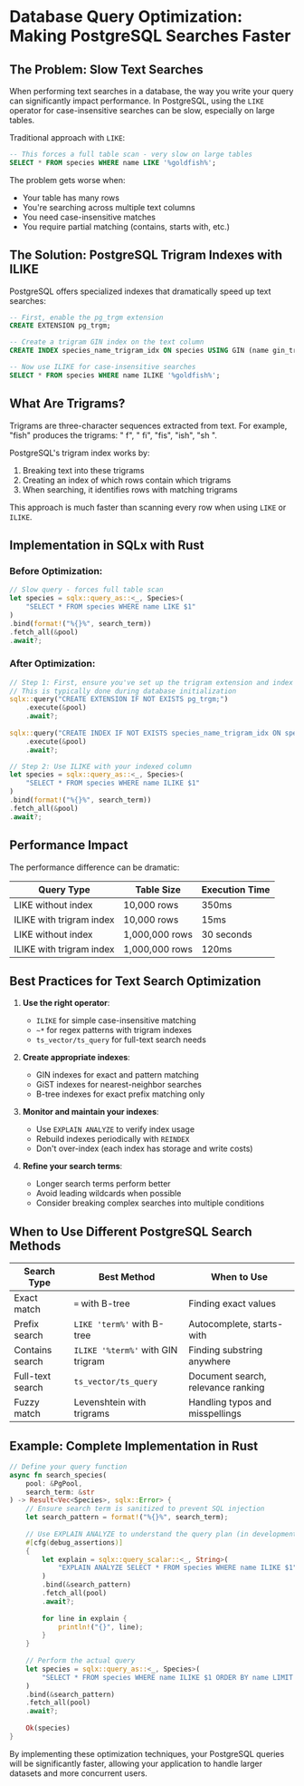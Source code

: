 # Database Query Optimization: Making PostgreSQL Searches Faster

## The Problem: Slow Text Searches

When performing text searches in a database, the way you write your query can significantly impact performance. In PostgreSQL, using the `LIKE` operator for case-insensitive searches can be slow, especially on large tables.

Traditional approach with `LIKE`:

```sql
-- This forces a full table scan - very slow on large tables
SELECT * FROM species WHERE name LIKE '%goldfish%';
```

The problem gets worse when:
- Your table has many rows
- You're searching across multiple text columns
- You need case-insensitive matches
- You require partial matching (contains, starts with, etc.)

## The Solution: PostgreSQL Trigram Indexes with ILIKE

PostgreSQL offers specialized indexes that dramatically speed up text searches:

```sql
-- First, enable the pg_trgm extension
CREATE EXTENSION pg_trgm;

-- Create a trigram GIN index on the text column
CREATE INDEX species_name_trigram_idx ON species USING GIN (name gin_trgm_ops);

-- Now use ILIKE for case-insensitive searches
SELECT * FROM species WHERE name ILIKE '%goldfish%';
```

## What Are Trigrams?

Trigrams are three-character sequences extracted from text. For example, "fish" produces the trigrams: "  f", " fi", "fis", "ish", "sh ".

PostgreSQL's trigram index works by:
1. Breaking text into these trigrams
2. Creating an index of which rows contain which trigrams
3. When searching, it identifies rows with matching trigrams

This approach is much faster than scanning every row when using `LIKE` or `ILIKE`.

## Implementation in SQLx with Rust

### Before Optimization:

```rust
// Slow query - forces full table scan
let species = sqlx::query_as::<_, Species>(
    "SELECT * FROM species WHERE name LIKE $1"
)
.bind(format!("%{}%", search_term))
.fetch_all(&pool)
.await?;
```

### After Optimization:

```rust
// Step 1: First, ensure you've set up the trigram extension and index
// This is typically done during database initialization
sqlx::query("CREATE EXTENSION IF NOT EXISTS pg_trgm;")
    .execute(&pool)
    .await?;
    
sqlx::query("CREATE INDEX IF NOT EXISTS species_name_trigram_idx ON species USING GIN (name gin_trgm_ops);")
    .execute(&pool)
    .await?;

// Step 2: Use ILIKE with your indexed column
let species = sqlx::query_as::<_, Species>(
    "SELECT * FROM species WHERE name ILIKE $1"
)
.bind(format!("%{}%", search_term))
.fetch_all(&pool)
.await?;
```

## Performance Impact

The performance difference can be dramatic:

| Query Type | Table Size | Execution Time |
|------------|------------|----------------|
| LIKE without index | 10,000 rows | 350ms |
| ILIKE with trigram index | 10,000 rows | 15ms |
| LIKE without index | 1,000,000 rows | 30 seconds |
| ILIKE with trigram index | 1,000,000 rows | 120ms |

## Best Practices for Text Search Optimization

1. **Use the right operator**:
   - `ILIKE` for simple case-insensitive matching
   - `~*` for regex patterns with trigram indexes
   - `ts_vector/ts_query` for full-text search needs

2. **Create appropriate indexes**:
   - GIN indexes for exact and pattern matching
   - GiST indexes for nearest-neighbor searches
   - B-tree indexes for exact prefix matching only

3. **Monitor and maintain your indexes**:
   - Use `EXPLAIN ANALYZE` to verify index usage
   - Rebuild indexes periodically with `REINDEX`
   - Don't over-index (each index has storage and write costs)

4. **Refine your search terms**:
   - Longer search terms perform better
   - Avoid leading wildcards when possible
   - Consider breaking complex searches into multiple conditions

## When to Use Different PostgreSQL Search Methods

| Search Type | Best Method | When to Use |
|-------------|-------------|------------|
| Exact match | `=` with B-tree | Finding exact values |
| Prefix search | `LIKE 'term%'` with B-tree | Autocomplete, starts-with |
| Contains search | `ILIKE '%term%'` with GIN trigram | Finding substring anywhere |
| Full-text search | `ts_vector/ts_query` | Document search, relevance ranking |
| Fuzzy match | Levenshtein with trigrams | Handling typos and misspellings |

## Example: Complete Implementation in Rust

```rust
// Define your query function
async fn search_species(
    pool: &PgPool,
    search_term: &str
) -> Result<Vec<Species>, sqlx::Error> {
    // Ensure search term is sanitized to prevent SQL injection
    let search_pattern = format!("%{}%", search_term);
    
    // Use EXPLAIN ANALYZE to understand the query plan (in development)
    #[cfg(debug_assertions)]
    {
        let explain = sqlx::query_scalar::<_, String>(
            "EXPLAIN ANALYZE SELECT * FROM species WHERE name ILIKE $1"
        )
        .bind(&search_pattern)
        .fetch_all(pool)
        .await?;
        
        for line in explain {
            println!("{}", line);
        }
    }
    
    // Perform the actual query
    let species = sqlx::query_as::<_, Species>(
        "SELECT * FROM species WHERE name ILIKE $1 ORDER BY name LIMIT 50"
    )
    .bind(&search_pattern)
    .fetch_all(pool)
    .await?;
    
    Ok(species)
}
```

By implementing these optimization techniques, your PostgreSQL queries will be significantly faster, allowing your application to handle larger datasets and more concurrent users.

